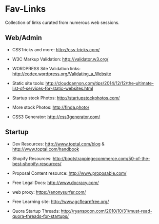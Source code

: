# Fav-Links
Collection of links curated from numerous web sessions.

Web/Admin
-----

* CSSTricks and more: http://css-tricks.com/

* W3C Markup Validation: http://validator.w3.org/

* WORDPRESS Site Validation links: http://codex.wordpress.org/Validating_a_Website

* Static site tools: http://cloudcannon.com/tips/2014/12/12/the-ultimate-list-of-services-for-static-websites.html

* Startup stock Photos: http://startupstockphotos.com/

* More stock Photos: http://finda.photo/

* CSS3 Generator: http://css3generator.com/

Startup
-------

* Dev Resources:  http://www.toptal.com/blog & http://www.toptal.com/handbook

* Shopify Resources: http://bootstrappingecommerce.com/50-of-the-best-shopify-resources/

* Proposal Content resource: http://www.proposable.com/

* Free Legal Docs: http://www.docracy.com/

* web proxy: https://anonysurfer.com/

* Free Learning site: http://www.gcflearnfree.org/

* Quora Startup Threads: http://ryanspoon.com/2010/10/31/must-read-quora-threads-for-startups/

